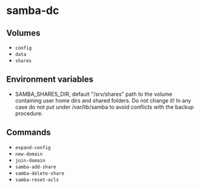 # samba-dc

## Volumes

- `config`
- `data`
- `shares`

## Environment variables

- SAMBA_SHARES_DIR, default "/srv/shares" path to the volume containing
  user home dirs and shared folders. Do not change it! In any case do not
  put under /var/lib/samba to avoid conflicts with the backup procedure. 

## Commands

- `expand-config`
- `new-domain`
- `join-domain`
- `samba-add-share`
- `samba-delete-share`
- `samba-reset-acls`
